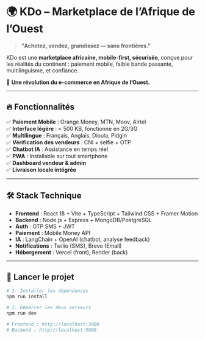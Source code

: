 # 🌍 KDo – Marketplace de l’Afrique de l’Ouest

> **"Achetez, vendez, grandissez — sans frontières."**

KDo est une **marketplace africaine, mobile-first, sécurisée**, conçue pour les réalités du continent : paiement mobile, faible bande passante, multilinguisme, et confiance.

🚀 **Une révolution du e-commerce en Afrique de l’Ouest.**

---

## 🔥 Fonctionnalités

✅ **Paiement Mobile** : Orange Money, MTN, Moov, Airtel  
✅ **Interface légère** : < 500 KB, fonctionne en 2G/3G  
✅ **Multilingue** : Français, Anglais, Dioula, Pidgin  
✅ **Vérification des vendeurs** : CNI + selfie + OTP  
✅ **Chatbot IA** : Assistance en temps réel  
✅ **PWA** : Installable sur tout smartphone  
✅ **Dashboard vendeur & admin**  
✅ **Livraison locale intégrée**

---

## 🛠 Stack Technique

- **Frontend** : React 18 + Vite + TypeScript + Tailwind CSS + Framer Motion
- **Backend** : Node.js + Express + MongoDB/PostgreSQL
- **Auth** : OTP SMS + JWT
- **Paiement** : Mobile Money API
- **IA** : LangChain + OpenAI (chatbot, analyse feedback)
- **Notifications** : Twilio (SMS), Brevo (Email)
- **Hébergement** : Vercel (front), Render (back)

---

## 🚀 Lancer le projet

```bash
# 1. Installer les dépendances
npm run install

# 2. Démarrer les deux serveurs
npm run dev

# Frontend : http://localhost:3000
# Backend : http://localhost:5000